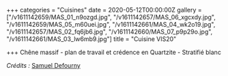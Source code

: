 +++
categories = "Cuisines"
date = 2020-05-12T00:00:00Z
gallery = ["/v1611142659/MAS_01_n9ozgd.jpg", "/v1611142657/MAS_06_xgcxdy.jpg", "/v1611142659/MAS_05_m60uei.jpg", "/v1611142661/MAS_04_wk2o19.jpg", "/v1611142657/MAS_02_fq6jb6.jpg", "/v1611142660/MAS_07_p9p29o.jpg", "/v1611142661/MAS_03_lw6mb9.jpg"]
title = "Cuisine VIS20"

+++
Chêne massif - plan de travail et crédence en Quartzite - Stratifié blanc

_Crédits :_ [Samuel Defourny](https://www.smdf.be/)